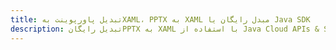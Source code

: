 ---title: تبدیل پاورپوینت بهXAML، PPTX به XAML مبدل رایگان یا Java SDKdescription: تبدیل رایگانPPTX به XAML با استفاده از Java Cloud APIs & SDK. همچنین اسناد Microsoft PowerPoint را در Cloud ایجاد، ویرایش و رندر کنید.---